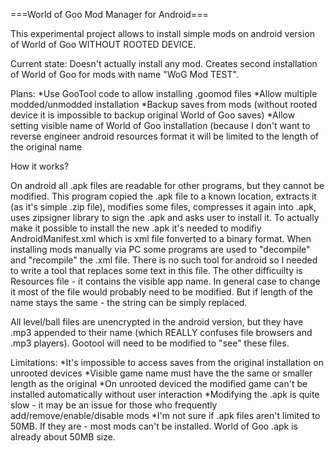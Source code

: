 ===World of Goo Mod Manager for Android===

This experimental project allows to install simple mods on android version of World of Goo WITHOUT ROOTED DEVICE.

Current state: Doesn't actually install any mod. Creates second installation of World of Goo for mods with name "WoG Mod TEST".

Plans:
*Use GooTool code to allow installing .goomod files
*Allow multiple modded/unmodded installation
*Backup saves from mods (without rooted device it is impossible to backup original World of Goo saves)
*Allow setting visible name of World of Goo installation (because I don't want to reverse engineer android resources format it will be limited to the length of the original name


How it works?

On android all .apk files are readable for other programs, but they cannot be modified. This program copied the .apk file to a known location, extracts it (as it's simple .zip file), modifies some files, compresses it again into .apk, uses zipsigner library to sign the .apk and asks user to install it.
To actually make it possible to install the new .apk it's needed to modifiy AndroidManifest.xml which is xml file fonverted to a binary format. When installing mods manually via PC some programs are used to "decompile" and "recompile" the .xml file. There is no such tool for android so I needed to write a tool that replaces some text in this file.
The other difficuilty is Resources file - it contains the visible app name. In general case to change it most of the file would probably need to be modified. But if length of the name stays the same - the string can be simply replaced.

All level/ball files are unencrypted in the android version, but they have .mp3 appended to their name (which REALLY confuses file browsers and .mp3 players). Gootool will need to be modified to "see" these files.

Limitations:
*It's impossible to access saves from the original installation on unrooted devices
*Visible game name must have the the same or smaller length as the original
*On unrooted deviced the modified game can't be installed automatically without user interaction
*Modifying the .apk is quite slow - it may be an issue for those who frequently add/remove/enable/disable mods
*I'm not sure if .apk files aren't limited to 50MB. If they are - most mods can't be installed. World of Goo .apk is already about 50MB size.
